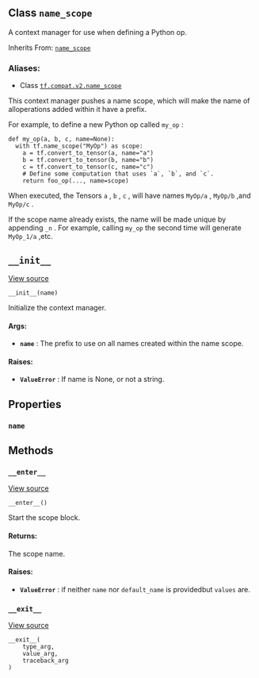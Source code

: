 

## Class  `name_scope` 

A context manager for use when defining a Python op.

Inherits From: [ `name_scope` ](https://tensorflow.google.cn/api_docs/python/tf/compat/v1/keras/backend/name_scope)


### Aliases:
- Class [ `tf.compat.v2.name_scope` ](/api_docs/python/tf/name_scope)

This context manager pushes a name scope, which will make the name of alloperations added within it have a prefix.

For example, to define a new Python op called  `my_op` :


```
def my_op(a, b, c, name=None):
  with tf.name_scope("MyOp") as scope:
    a = tf.convert_to_tensor(a, name="a")
    b = tf.convert_to_tensor(b, name="b")
    c = tf.convert_to_tensor(c, name="c")
    # Define some computation that uses `a`, `b`, and `c`.
    return foo_op(..., name=scope)

```


When executed, the Tensors  `a` ,  `b` ,  `c` , will have names  `MyOp/a` ,  `MyOp/b` ,and  `MyOp/c` .

If the scope name already exists, the name will be made unique by appending `_n` . For example, calling  `my_op`  the second time will generate  `MyOp_1/a` ,etc.


##  `__init__` 

[View source](https://github.com/tensorflow/tensorflow/blob/r2.0/tensorflow/python/framework/ops.py#L6412-L6424)


```
__init__(name)

```


Initialize the context manager.


#### Args:
- **`name`** : The prefix to use on all names created within the name scope.


#### Raises:
- **`ValueError`** : If name is None, or not a string.


## Properties


###  `name` 


## Methods


###  `__enter__` 

[View source](https://github.com/tensorflow/tensorflow/blob/r2.0/tensorflow/python/framework/ops.py#L6430-L6449)


```
__enter__()

```


Start the scope block.


#### Returns:

The scope name.


#### Raises:
- **`ValueError`** : if neither  `name`  nor  `default_name`  is providedbut  `values`  are.


###  `__exit__` 

[View source](https://github.com/tensorflow/tensorflow/blob/r2.0/tensorflow/python/framework/ops.py#L6451-L6454)


```
__exit__(
    type_arg,
    value_arg,
    traceback_arg
)

```

